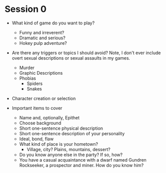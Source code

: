 # Session 0

- What kind of game do you want to play?
  - Funny and irreverent?
  - Dramatic and serious?
  - Hokey pulp adventure?
- Are there any triggers or topics I should avoid? Note, I don't ever include overt sexual descriptions or sexual assaults in my games.
  - Murder
  - Graphic Descriptions
  - Phobias
    - Spiders
    - Snakes

- Character creation or selection
- Important items to cover
  - Name and, optionally, Epithet
  - Choose background
  - Short one-sentence physical description
  - Short one-sentence description of your personality
  - Ideal, bond, flaw
  - What kind of place is your hometown? 
    - Village, city? Plains, mountains, dessert?
  - Do you know anyone else in the party? If so, how?
  - You have a casual acquaintance with a dwarf named Gundren Rockseeker, a prospector and miner. How do you know him?